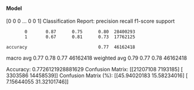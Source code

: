 #### Model
[0 0 0 ... 0 0 1]
Classification Report:
              precision    recall  f1-score   support

           0       0.87      0.75      0.80  28400293
           1       0.67      0.81      0.73  17762125

    accuracy                           0.77  46162418
   macro avg       0.77      0.78      0.77  46162418
weighted avg       0.79      0.77      0.78  46162418

Accuracy: 0.7726121928881629
Confusion Matrix:
[[21207108  7193185]
 [ 3303586 14458539]]
Confusion Matrix (%):
[[45.94020183 15.58234016]
 [ 7.15644055 31.32101746]]
